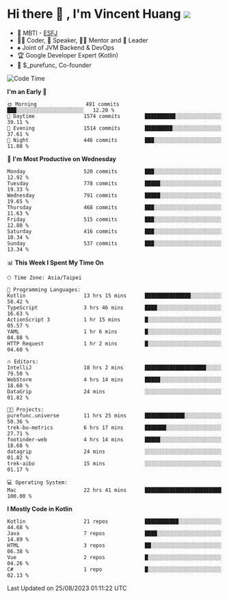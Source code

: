 # Hi there 👋 , I'm Vincent Huang ![](https://komarev.com/ghpvc/?username=Jian-Min-Huang)
- 👀 MBTI - [ESFJ](https://www.16personalities.com/esfj-personality)
- 👨‍💻 Coder, 🎤 Speaker, 👨‍🏫 Mentor and 🚀 Leader
- ♠️ Joint of JVM Backend & DevOps
- 🏆 Google Developer Expert (Kotlin)
- 💼 $_purefunc, Co-founder

<!--START_SECTION:waka-->
![Code Time](http://img.shields.io/badge/Code%20Time-2%2C484%20hrs%205%20mins-blue)

**I'm an Early 🐤** 

```text
🌞 Morning                491 commits         ███░░░░░░░░░░░░░░░░░░░░░░   12.20 % 
🌆 Daytime                1574 commits        ██████████░░░░░░░░░░░░░░░   39.11 % 
🌃 Evening                1514 commits        █████████░░░░░░░░░░░░░░░░   37.61 % 
🌙 Night                  446 commits         ███░░░░░░░░░░░░░░░░░░░░░░   11.08 % 
```
📅 **I'm Most Productive on Wednesday** 

```text
Monday                   520 commits         ███░░░░░░░░░░░░░░░░░░░░░░   12.92 % 
Tuesday                  778 commits         █████░░░░░░░░░░░░░░░░░░░░   19.33 % 
Wednesday                791 commits         █████░░░░░░░░░░░░░░░░░░░░   19.65 % 
Thursday                 468 commits         ███░░░░░░░░░░░░░░░░░░░░░░   11.63 % 
Friday                   515 commits         ███░░░░░░░░░░░░░░░░░░░░░░   12.80 % 
Saturday                 416 commits         ███░░░░░░░░░░░░░░░░░░░░░░   10.34 % 
Sunday                   537 commits         ███░░░░░░░░░░░░░░░░░░░░░░   13.34 % 
```


📊 **This Week I Spent My Time On** 

```text
🕑︎ Time Zone: Asia/Taipei

💬 Programming Languages: 
Kotlin                   13 hrs 15 mins      ███████████████░░░░░░░░░░   58.42 % 
TypeScript               3 hrs 46 mins       ████░░░░░░░░░░░░░░░░░░░░░   16.63 % 
ActionScript 3           1 hr 15 mins        █░░░░░░░░░░░░░░░░░░░░░░░░   05.57 % 
YAML                     1 hr 6 mins         █░░░░░░░░░░░░░░░░░░░░░░░░   04.88 % 
HTTP Request             1 hr 2 mins         █░░░░░░░░░░░░░░░░░░░░░░░░   04.60 % 

🔥 Editors: 
IntelliJ                 18 hrs 2 mins       ████████████████████░░░░░   79.50 % 
WebStorm                 4 hrs 14 mins       █████░░░░░░░░░░░░░░░░░░░░   18.68 % 
DataGrip                 24 mins             ░░░░░░░░░░░░░░░░░░░░░░░░░   01.82 % 

🐱‍💻 Projects: 
purefunc.universe        11 hrs 25 mins      █████████████░░░░░░░░░░░░   50.36 % 
trek-bu-metrics          6 hrs 17 mins       ███████░░░░░░░░░░░░░░░░░░   27.71 % 
footinder-web            4 hrs 14 mins       █████░░░░░░░░░░░░░░░░░░░░   18.68 % 
datagrip                 24 mins             ░░░░░░░░░░░░░░░░░░░░░░░░░   01.82 % 
trek-aibo                15 mins             ░░░░░░░░░░░░░░░░░░░░░░░░░   01.17 % 

💻 Operating System: 
Mac                      22 hrs 41 mins      █████████████████████████   100.00 % 
```

**I Mostly Code in Kotlin** 

```text
Kotlin                   21 repos            ███████████░░░░░░░░░░░░░░   44.68 % 
Java                     7 repos             ████░░░░░░░░░░░░░░░░░░░░░   14.89 % 
HTML                     3 repos             ██░░░░░░░░░░░░░░░░░░░░░░░   06.38 % 
Vue                      2 repos             █░░░░░░░░░░░░░░░░░░░░░░░░   04.26 % 
C#                       1 repo              █░░░░░░░░░░░░░░░░░░░░░░░░   02.13 % 
```




 Last Updated on 25/08/2023 01:11:22 UTC
<!--END_SECTION:waka-->
